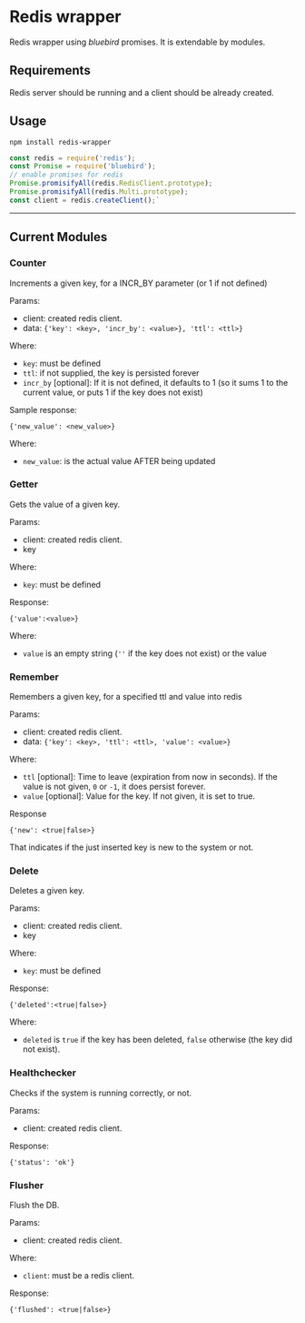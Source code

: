 # Redis wrapper

Redis wrapper using *bluebird* promises. It is extendable by modules.

## Requirements
Redis server should be running and a client should be already created.

## Usage
```
npm install redis-wrapper
```


```javascript
const redis = require('redis');
const Promise = require('bluebird');
// enable promises for redis
Promise.promisifyAll(redis.RedisClient.prototype);
Promise.promisifyAll(redis.Multi.prototype);
const client = redis.createClient();`
```
---
## Current Modules

### Counter

Increments a given key, for a INCR_BY parameter (or 1 if not defined)

Params:

* client: created redis client.
* data: `{'key': <key>, 'incr_by': <value>}, 'ttl': <ttl>}`

Where:

* `key`: must be defined
* `ttl`: if not supplied, the key is persisted forever
* `incr_by` [optional]: If it is not defined, it defaults to 1 (so it sums 1 to the current value, or puts 1 if the key does not exist)

Sample response:

`{'new_value': <new_value>}`

Where:

* `new_value`: is the actual value AFTER being updated

### Getter

Gets the value of a given key.

Params:

* client: created redis client.
* key

Where:

* `key`: must be defined

Response:

`{'value':<value>}`

Where:

* `value` is an empty string (`''` if the key does not exist) or the value

### Remember

Remembers a given key, for a specified ttl and value into redis

Params:

* client: created redis client.
* data: `{'key': <key>, 'ttl': <ttl>, 'value': <value>}`

Where:

* `ttl` [optional]: Time to leave (expiration from now in seconds). If the value is not given, `0` or `-1`, it does persist forever.
* `value` [optional]: Value for the key. If not given, it is set to true.

Response

`{'new': <true|false>}`

That indicates if the just inserted key is new to the system or not.

### Delete

Deletes a given key.

Params:

* client: created redis client.
* key

Where:

* `key`: must be defined

Response:

`{'deleted':<true|false>}`

Where:

* `deleted` is `true` if the key has been deleted, `false` otherwise (the key did not exist).


### Healthchecker

Checks if the system is running correctly, or not.

Params:

* client: created redis client.

Response:

`{'status': 'ok'}`

### Flusher

Flush the DB.

Params:

* client: created redis client.

Where:

* `client`: must be a redis client.

Response:

`{'flushed': <true|false>}`
